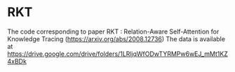 # RKT
The code corresponding to paper RKT : Relation-Aware Self-Attention for Knowledge Tracing (https://arxiv.org/abs/2008.12736)
The data is available at https://drive.google.com/drive/folders/1LRljqWfODwTYRMPw6wEJ_mMt1KZ4xBDk
